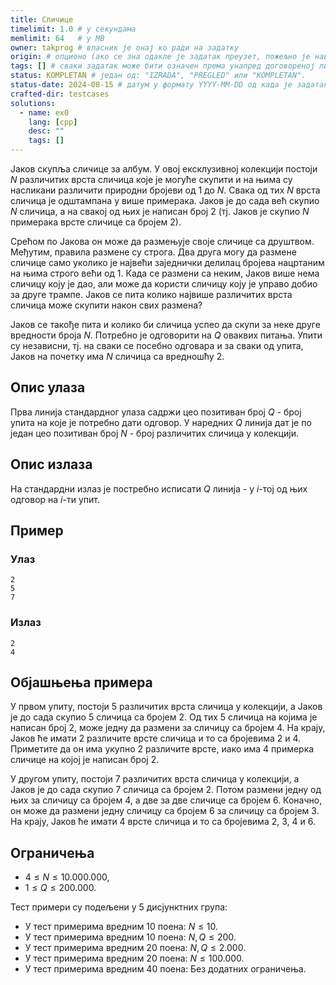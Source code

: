 ```yaml
---
title: Сличице
timelimit: 1.0 # у секундама
memlimit: 64   # y MB
owner: takprog # власник је онај ко ради на задатку
origin: # опционо (ако се зна одакле је задатак преузет, пожељно је навести извор)
tags: [] # сваки задатак може бити означен према унапред договореној листи ознака
status: KOMPLETAN # један од: "IZRADA", "PREGLED" или "KOMPLETAN".
status-date: 2024-08-15 # датум у формату YYYY-MM-DD од када је задатак у наведеном статусу
crafted-dir: testcases
solutions:
  - name: ex0
    lang: [cpp]
    desc: ""
    tags: []
---
```


Јаков скупља сличице за албум. У овој ексклузивној колекцији постоји $N$ различитих врста сличица које је могуће скупити и на њима су насликани различити природни бројеви од $1$ до $N$. Свака од тих $N$ врста сличица је одштампана у више примерака. Јаков је до сада већ скупио $N$ сличица, а на свакој од њих је написан број $2$ (тј. Јаков је скупио $N$ примерака врсте сличице са бројем $2$).

Срећом по Јакова он може да размењује своје сличице са друштвом. Међутим, правила размене су строга. Два друга могу да размене сличице само уколико је највећи заједнички делилац бројева нацртаним на њима строго већи од $1$. Када се размени са неким, Јаков више нема сличицу коју је дао, али може да користи сличицу коју је управо добио за друге трампе. Јаков се пита колико највише различитих врста сличица може скупити након свих размена?

Јаков се такође пита и колико би сличица успео да скупи за неке друге вредности броја $N$. Потребно је одговорити на $Q$ оваквих питања. Упити су независни, тј. на сваки се посебно одговара и за сваки од упита, Јаков на почетку има $N$ сличица са вредношћу $2$.
## Опис улаза
Прва линија стандардног улаза садржи цео позитиван број $Q$ - број упита на које је потребно дати одговор. У наредних $Q$ линија дат је по један цео позитиван број $N$ - број различитих сличица у колекцији.
## Опис излаза
На стандардни излаз је постребно исписати $Q$ линија - у $i$-тој од њих одговор на $i$-ти упит.
## Пример

### Улаз

```
2
5
7
```

### Излаз

```
2
4
```
## Објашњења примера
У првом упиту, постоји $5$ различитих врста сличица у колекцији, а Јаков је до сада скупио $5$ сличица са бројем $2$. Од тих $5$ сличица на којима је написан број $2$, може једну да размени за сличицу са бројем $4$. На крају, Јаков ће имати $2$ различите врсте сличица и то са бројевима $2$ и $4$. Приметите да он има укупно $2$ различите врсте, иако има $4$ примерка сличице на којој је написан број $2$.

У другом упиту, постоји $7$ различитих врста сличица у колекцији, а Јаков је до сада скупио  $7$ сличица са бројем $2$. Потом размени једну од њих за сличицу са бројем $4$, а две за две сличице са бројем $6$. Коначно, он може да размени једну сличицу са бројем $6$ за сличицу са бројем $3$. На крају, Јаков ће имати $4$ врсте сличица и то са бројевима $2$, $3$, $4$ и $6$.

## Ограничења
-   $4 \leq N \leq 10.000.000$,
-   $1 \leq Q \leq 200.000$.

Тест примери су подељени у 5 дисјунктних група:

-   У тест примерима вредним $10$ поена: $N \leq 10$.
-   У тест примерима вредним $10$ поена: $N, Q \leq 200$.
-   У тест примерима вредним $20$ поена: $N, Q \leq 2.000$.
-   У тест примерима вредним $20$ поена: $N \leq 100.000$.
-   У тест примерима вредним $40$ поена: Без додатних ограничења.
